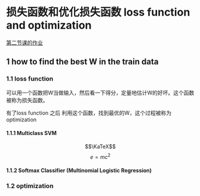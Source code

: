 # 损失函数和优化损失函数 loss function and optimization
[第二节课的作业](https://cs231n.github.io/assignments2017/assignment1/)

## 1 how to find the best W in the train data

### 1.1 loss function 
可以用一个函数把W当做输入，然后看一下得分，定量地估计W的好坏。这个函数被称为损失函数。

有了loss function 之后 利用这个函数，找到最优的W，这个过程被称为optimization

#### 1.1.1 Multiclass  SVM 
$$\KaTeX$$ 
$$e=mc^2$$
 

#### 1.1.2 Softmax Classifier (Multinomial Logistic Regression)


### 1.2 optimization